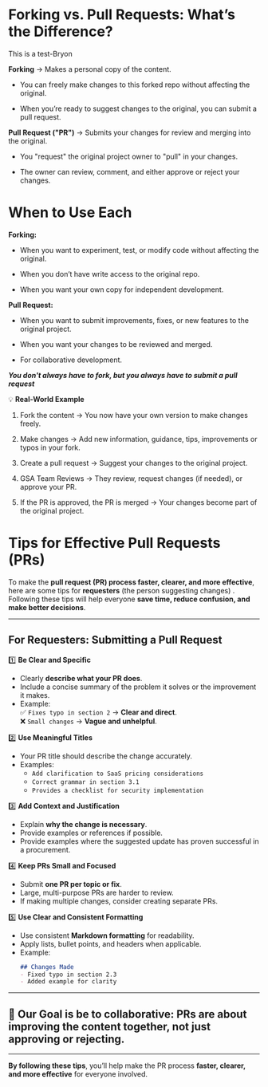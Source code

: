 # Forking vs. Pull Requests: What’s the Difference?

This is a test-Bryon

**Forking** → Makes a personal copy of the content.
- You can freely make changes to this forked repo without affecting the original.

- When you’re ready to suggest changes to the original, you can submit a pull request.

**Pull Request ("PR")** → Submits your changes for review and merging into the original.
- You "request" the original project owner to "pull" in your changes.

- The owner can review, comment, and either approve or reject your changes.

# When to Use Each
**Forking:**

- When you want to experiment, test, or modify code without affecting the original.

- When you don’t have write access to the original repo.

- When you want your own copy for independent development.

**Pull Request:**

- When you want to submit improvements, fixes, or new features to the original project.

- When you want your changes to be reviewed and merged.

- For collaborative development.

**_You don't always have to fork, but you always have to submit a pull request_**

💡 **Real-World Example**

1. Fork the content → You now have your own version to make changes freely.

2. Make changes → Add new information, guidance, tips, improvements or typos in your fork.

3. Create a pull request → Suggest your changes to the original project.

4. GSA Team Reviews → They review, request changes (if needed), or approve your PR.

5. If the PR is approved, the PR is merged → Your changes become part of the original project.


# **Tips for Effective Pull Requests (PRs)**

To make the **pull request (PR) process faster, clearer, and more effective**, here are some tips for **requesters** (the person suggesting changes) . Following these tips will help everyone **save time, reduce confusion, and make better decisions**.

---

## **For Requesters: Submitting a Pull Request**

1️⃣ **Be Clear and Specific**
- Clearly **describe what your PR does**.  
- Include a concise summary of the problem it solves or the improvement it makes.  
- Example:  
   ✅ `Fixes typo in section 2` → **Clear and direct**.  
   ❌ `Small changes` → **Vague and unhelpful**.  

2️⃣ **Use Meaningful Titles**
- Your PR title should describe the change accurately.  
- Examples:  
   - `Add clarification to SaaS pricing considerations`  
   - `Correct grammar in section 3.1`  
   - `Provides a checklist for security implementation`

3️⃣ **Add Context and Justification**
- Explain **why the change is necessary**.  
- Provide examples or references if possible.  
- Provide examples where the suggested update has proven successful in a procurement.

4️⃣ **Keep PRs Small and Focused**
- Submit **one PR per topic or fix**.  
- Large, multi-purpose PRs are harder to review.  
- If making multiple changes, consider creating separate PRs.  

5️⃣ **Use Clear and Consistent Formatting**
- Use consistent **Markdown formatting** for readability.  
- Apply lists, bullet points, and headers when applicable.  
- Example:  
   ```markdown
   ## Changes Made
   - Fixed typo in section 2.3  
   - Added example for clarity  
   ```
---

## 🌟 **Our Goal is be to collaborative**: PRs are about **improving the content together**, not just approving or rejecting.  

---

**By following these tips**, you’ll help make the PR process **faster, clearer, and more effective** for everyone involved. 
